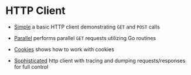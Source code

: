 # HTTP Client

- [Simple](simple) a basic HTTP client demonstrating `GET` and `POST` calls

- [Parallel](parallel) performs parallel `GET` requests utilizing Go routines

- [Cookies](cookies) shows how to work with cookies

- [Sophisticated](sophisticated) http client with tracing and dumping requests/responses for full control
